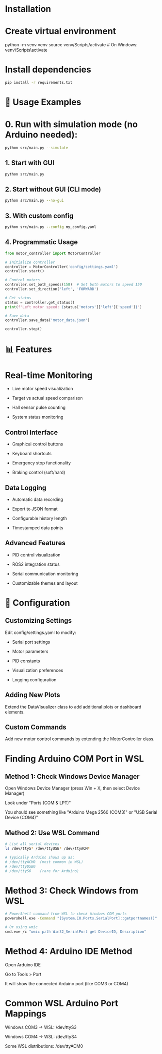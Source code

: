 # Installation
# Create virtual environment
python -m venv venv
source venv/Scripts/activate # On Windows: venv\Scripts\activate

# Install dependencies
```bash
pip install -r requirements.txt
```
# 🚀 Usage Examples

# 0. Run with simulation mode (no Arduino needed):

``` bash
python src/main.py --simulate
```
## 1. Start with GUI
```bash
python src/main.py
```
## 2. Start without GUI (CLI mode)
``` bash
python src/main.py --no-gui
```
## 3. With custom config
```bash
python src/main.py --config my_config.yaml
```
## 4. Programmatic Usage
``` python
from motor_controller import MotorController

# Initialize controller
controller = MotorController('config/settings.yaml')
controller.start()

# Control motors
controller.set_both_speeds(150)  # Set both motors to speed 150
controller.set_direction('left', 'FORWARD')

# Get status
status = controller.get_status()
print(f"Left motor speed: {status['motors']['left']['speed']}")

# Save data
controller.save_data('motor_data.json')

controller.stop()
```
# 📊 Features
# Real-time Monitoring
- Live motor speed visualization

- Target vs actual speed comparison

- Hall sensor pulse counting

- System status monitoring

## Control Interface
- Graphical control buttons

- Keyboard shortcuts

- Emergency stop functionality

- Braking control (soft/hard)

## Data Logging
- Automatic data recording

- Export to JSON format

- Configurable history length

- Timestamped data points

## Advanced Features
- PID control visualization

- ROS2 integration status

- Serial communication monitoring

- Customizable themes and layout

# 🔧 Configuration
## Customizing Settings
Edit config/settings.yaml to modify:

- Serial port settings

- Motor parameters

- PID constants

- Visualization preferences

- Logging configuration

## Adding New Plots
Extend the DataVisualizer class to add additional plots or dashboard elements.

## Custom Commands
Add new motor control commands by extending the MotorController class.



# Finding Arduino COM Port in WSL

## Method 1: Check Windows Device Manager
Open Windows Device Manager (press Win + X, then select Device Manager)

Look under "Ports (COM & LPT)"

You should see something like "Arduino Mega 2560 (COM3)" or "USB Serial Device (COM4)"

## Method 2: Use WSL Command
```bash
# List all serial devices
ls /dev/ttyS* /dev/ttyUSB* /dev/ttyACM*

# Typically Arduino shows up as:
# /dev/ttyACM0  (most common in WSL)
# /dev/ttyUSB0
# /dev/ttyS0    (rare for Arduino)
```
# Method 3: Check Windows from WSL
``` bash
# PowerShell command from WSL to check Windows COM ports
powershell.exe -Command "[System.IO.Ports.SerialPort]::getportnames()"

# Or using wmic
cmd.exe /c "wmic path Win32_SerialPort get DeviceID, Description"
```
# Method 4: Arduino IDE Method
Open Arduino IDE

Go to Tools > Port

It will show the connected Arduino port (like COM3 or COM4)

# Common WSL Arduino Port Mappings
Windows COM3 → WSL: /dev/ttyS3

Windows COM4 → WSL: /dev/ttyS4

Some WSL distributions: /dev/ttyACM0
